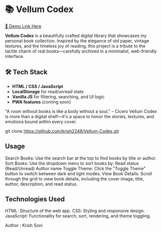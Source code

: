 # 📚 Vellum Codex

[🔗 Demo Link Here](www.sonikrish.com)  

**Vellum Codex** is a beautifully crafted digital library that showcases my personal book collection. Inspired by the elegance of old paper, vintage textures, and the timeless joy of reading, this project is a tribute to the tactile charm of real books—carefully archived in a minimalist, web-friendly interface.

## 🛠 Tech Stack

- **HTML / CSS / JavaScript**
- **LocalStorage** for read/unread state
- **Vanilla JS** for filtering, searching, and UI logic
- **PWA features** (coming soon)

"A room without books is like a body without a soul." – Cicero
Vellum Codex is more than a digital shelf—it's a space to honor the stories, textures, and emotions bound within every cover.

git clone https://github.com/krish2248/Vellum-Codex.git

## Usage

Search Books: Use the search bar at the top to find books by title or author.
Sort Books: Use the dropdown menu to sort books by:
Read status (Read/Unread)
Author name
Toggle Theme: Click the "Toggle Theme" button to switch between dark and light modes.
View Book Details: Scroll through the grid to view book details, including the cover image, title, author, description, and read status.

## Technologies Used

HTML: Structure of the web app.
CSS: Styling and responsive design.
JavaScript: Functionality for search, sort, rendering, and theme toggling.

Author : Krish Soni

